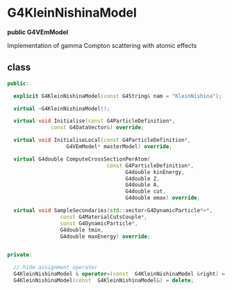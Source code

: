 <!-- G4KleinNishinaModel.md --- 
;; 
;; Description: 
;; Author: Hongyi Wu(吴鸿毅)
;; Email: wuhongyi@qq.com 
;; Created: 六 7月 14 12:28:43 2018 (+0800)
;; Last-Updated: 六 7月 14 12:29:54 2018 (+0800)
;;           By: Hongyi Wu(吴鸿毅)
;;     Update #: 1
;; URL: http://wuhongyi.cn -->

# G4KleinNishinaModel

**public G4VEmModel**

Implementation of gamma Compton scattering with atomic effects 

## class

```cpp
public:

  explicit G4KleinNishinaModel(const G4String& nam = "KleinNishina");

  virtual ~G4KleinNishinaModel();

  virtual void Initialise(const G4ParticleDefinition*, 
			  const G4DataVector&) override;

  virtual void InitialiseLocal(const G4ParticleDefinition*, 
			       G4VEmModel* masterModel) override;

  virtual G4double ComputeCrossSectionPerAtom(
                                const G4ParticleDefinition*,
                                      G4double kinEnergy, 
                                      G4double Z, 
                                      G4double A, 
                                      G4double cut,
                                      G4double emax) override;

  virtual void SampleSecondaries(std::vector<G4DynamicParticle*>*,
				 const G4MaterialCutsCouple*,
				 const G4DynamicParticle*,
				 G4double tmin,
				 G4double maxEnergy) override;


private:

  // hide assignment operator
  G4KleinNishinaModel & operator=(const  G4KleinNishinaModel &right) = delete;
  G4KleinNishinaModel(const  G4KleinNishinaModel&) = delete;
```

<!-- G4KleinNishinaModel.md ends here -->
